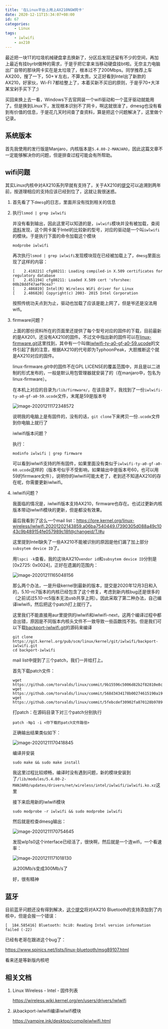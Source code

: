 ```yaml
---
title: '在Linux平台上用上AX210NGW网卡'
date: 2020-12-11T15:34:07+08:00
id: 67
categories:
    - Linux
tags:
    - iwlwifi
    - ax210
---
```


最近把一块1T的垃圾机械硬盘拿去换新了，分区后发现还留有不少的空间，再加上最近有挂byrbt做种的需求，于是乎把它拿来当移动硬盘挂bt啦。无奈主力电脑出厂自带的那块网卡实在是太垃圾了，根本过不了200Mbps。同学推荐上车AX200，搜了一下，50+￥左右，不算太贵。又正好看到Intel出了新款的AX210，好家伙，Wi-FI 7都给整上了，本着买新不买旧的原则，于是乎70+大洋某宝剁手买下了;)

买回来换上去一看，Windows下去官网装一个wifi驱动和一个蓝牙驱动就能用了。但是换到Linux下，发现根本识别不了网卡，啊这就很淦了，dmesg也没有看到有价值的信息，于是花几天时间查了查资料，算是把这个问题解决了，这里做个记录。

## 系统版本

首先我使用的发行版是Manjaro，内核版本是`5.4.80-2-MANJARO`，因此这篇文章不一定能够解决你的问题，但是排查过程可能会有所帮助。

## wifi问题

其实Linux内核中对AX210系列早就有支持了，关于AX210的[提交](https://github.com/torvalds/linux/commit/d151b0a2efa128cb4f643b11baf54b1e4de2c528#diff-9161e5dc4fbda717a6c0f43490cab079fffa987b7a5cf5831de396bcfb5ae01eR244)可以追溯到两年前，按道理相应的支持应该已经到位了，这就让我很迷惑。

1. 首先看了下`dmesg`的日志，里面并没有找到相关的信息

2. 执行`lsmod | grep iwlwifi`

   并没有看到输出，因此这里可以知道的是，`iwlwifi`模块并没有被加载，查阅[资料](https://wireless.wiki.kernel.org/en/users/drivers/iwlwifi)发现，这个网卡属于Intel的比较新的型号，对应的驱动是一个叫`iwlwifi`的模块。于是执行下面的命令加载这个模块

   ```
   modprobe iwlwifi
   ```

   再次执行`lsmod | grep iwlwifi`发现模块现在已经被加载上了，`dmesg`里面出现了这样的内容：

   ```
   [    2.410221] cfg80211: Loading compiled-in X.509 certificates for regulatory database
   [    2.451194] cfg80211: Loaded X.509 cert 'sforshee: 00b28ddf47aef9cea7'
   [    2.486819] Intel(R) Wireless WiFi driver for Linux
   [    2.486820] Copyright(c) 2003- 2015 Intel Corporation
   ```

   按照传统功夫点到为止，驱动也加载了应该是能上网了，但是爷还是没法用wifi。

3. firmware问题？

   上面的那份资料所在的页面里还提供了每个型号对应的固件的下载，目前最新的是AX201，还没有AX210的固件。不过文中指出新的固件可以在[linux-firmware.git](https://git.kernel.org/pub/scm/linux/kernel/git/firmware/linux-firmware.git)这里找到，其中有一个叫做[iwlwifi-ty-a0-gf-a0-59.ucode](https://git.kernel.org/pub/scm/linux/kernel/git/firmware/linux-firmware.git/tree/iwlwifi-ty-a0-gf-a0-59.ucode?id=7eb7fda50e9aa554c6bfafdd456e6c2ea54f6163)的文件引起了我的注意，根据AX210的代号即为TyphoonPeak，大胆推断这个就是AX210对应的固件。

   linux-firmware.git中的固件不在GPL LICENSE的覆盖范围中，并且是以二进制的形式发布的，一般是默认用包管理器就安装了的（在manjaro中，包名为linux-firmware）。

   在本机上对应的目录为`/lib/firmware/`，在该目录下，我找到了一份`iwlwifi-ty-a0-gf-a0-59.ucode`文件，末尾是59是版本号

   ![image-20201211172348572](/images/blog/67/image-20201211172348572.png)

   说明我的电脑上是有固件的，没有的话，`git clone`下来拷贝一份`.ucode`文件到你电脑上就行了

   iwlwifi版本问题？

   执行：

   ```
   modinfo iwlwifi | grep firmware
   ```

   可以看到iwlwifi支持的所有固件，如果里面没有类似于`iwlwifi-ty-a0-gf-a0-60.ucode`这样的（版本号似乎不受影响，如果输出中是版本号60，也可以用59的firmware文件），说明你的iwlwifi可能太老了，老到还不知道AX210的存在呢，你需要更新iwlwifi。

4. iwlwifi问题？

   我面临的情况是，iwlwifi版本支持AX210，firmware也存在。也试过更新内核版本带动iwlwifi模块的更新，但是都没有效果。

   最后我看到了这么一个mail list：https://lore.kernel.org/linux-wireless/iwlwifi.20201202143859.a06ba7540449.I7390305d088a49c1043c9b489154fe057989c18f@changeid/T/#u

   这里提到Intel缺失了一些AX210不能被识别的原因是他们漏了加上部分`subsytem device ID`了。

   用`lspci -k`查看，我的这块AX210`vendor id`和`subsytem device ID`分别是[0x2725: 0x0024]，正好在遗漏的范围内：

   ![image-20201211165048156](/images/blog/67/image-20201211165048156.png)

   那么两个办法，一是升级kernel到最新的版本，提交是2020年12月3日和入的，5.10-rc7版本的内核已经包含了这个修复，考虑到新内核bug还是很多的（之前试过5.10-rc5版本无法usb共享上网）。因此采取了第二种办法，自己编译iwlwifi，然后把这个patch打上就行了。

   这里我们不能直接用aur里提供的iwlwifi和iwlwifi-next，这两个编译过程中都会出错，原因是不同版本内核头文件不一致导致一些函数找不到。但是我们可以下载[backport-iwlwifi.git](https://git.kernel.org/pub/scm/linux/kernel/git/iwlwifi/backport-iwlwifi.git)的源码来编译

   ```
   git clone https://git.kernel.org/pub/scm/linux/kernel/git/iwlwifi/backport-iwlwifi.git
   cd backport-iwlwifi
   ```

   mail list中提到了三个patch，我们一并给打上。

   首先下载patch文件：

   ```
   wget https://github.com/torvalds/linux/commit/9b15596c5006d82b2f82810e8cbf80d8c6e7e7b4.patch
   wget https://github.com/torvalds/linux/commit/568d3434178b00274615190a19d29c3d235b4e6d.patch
   wget https://github.com/torvalds/linux/commit/5febcdef30902fa870128b9789b873199f13aff1.patch
   ```

   打patch：在源码目录下对三个patch分别执行

   ```
   patch -Np1 -i <你下载的patch文件路径>
   ```

   正确输出结果类似如下：

   ![image-20201211170418845](/images/blog/67/image-20201211170418845.png)

   编译并安装

   ```
   sudo make && sudo make install
   ```

   我这里过程比较顺畅，编译时没有遇到问题，新的模块安装到了`/lib/modules/5.4.80-2-MANJARO/updates/drivers/net/wireless/intel/iwlwifi/iwlwifi.ko.xz`这里

   接下来启用新的iwlwifi模块

   ```
   sudo modprobe -r iwlwifi && sudo modprobe iwlwifi
   ```

   然后就是检查dmesg输出：

   ![image-20201211170754645](/images/blog/67/image-20201211170754645.png)

   发现wlp1s0这个interface已经活了，很快啊，然后就是一个连wifi，一个看速率：

   ![image-20201211171018130](/images/blog/67/image-20201211171018130.png)

   从200Mb/s变成300Mb/s了

   好，很有精神

## 蓝牙


目前蓝牙问题还没有得到解决，[这个提交](https://github.com/torvalds/linux/commit/875e16759005e3bdaa84eb2741281f37ba35b886)将对AX210 Bluetooth的支持添加到了内核中，但是会报一个错误：

```plaintext
[  184.585416] Bluetooth: hci0: Reading Intel version information failed (-22)
```

已经有老哥在跟进这个bug了：

https://www.spinics.net/lists/linux-bluetooth/msg89107.html


看来还是等新版内核吧



## 相关文档

1. Linux Wireless - Intel - 固件列表

   https://wireless.wiki.kernel.org/en/users/drivers/iwlwifi

2. 从backport-iwlwifi编译iwlwifi模块

   https://vampire.ink/desktop/compileiwlwifi.html

   
